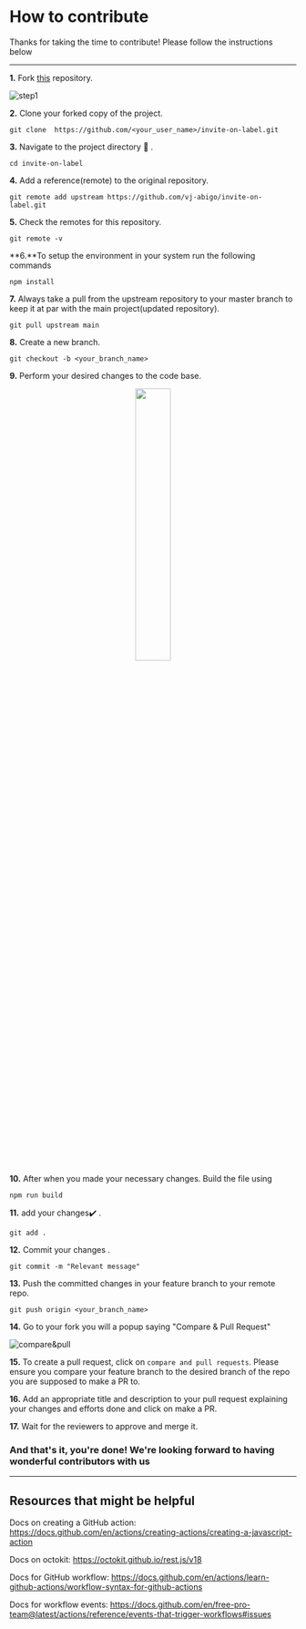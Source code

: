  # How to contribute
 
Thanks for taking the time to contribute! Please follow the instructions below

------------------------------------------------------------------------------

**1.**  Fork [this](https://github.com/vj-abigo/invite-on-label.git) repository.

![step1](https://user-images.githubusercontent.com/72425181/122670266-be43ee80-d1de-11eb-9330-8d07ce2bd7ab.png)


**2.**  Clone your forked copy of the project.

```
git clone  https://github.com/<your_user_name>/invite-on-label.git
```

**3.** Navigate to the project directory :file_folder: .

```
cd invite-on-label
```

**4.** Add a reference(remote) to the original repository.

```
git remote add upstream https://github.com/vj-abigo/invite-on-label.git 
```

**5.** Check the remotes for this repository.

```
git remote -v
```
**6.**To setup the environment in your system run the following commands
```
npm install
```
**7.** Always take a pull from the upstream repository to your master branch to keep it at par with the main project(updated repository).

```
git pull upstream main
```

**8.** Create a new branch.

```
git checkout -b <your_branch_name>
```

**9.** Perform your desired changes to the code base.

<p align="center"><img width=35% src="https://media2.giphy.com/media/L1R1tvI9svkIWwpVYr/giphy.gif?cid=ecf05e47pzi2rpig0vc8pjusra8hiai1b91zgiywvbubu9vu&rid=giphy.gif"></p>

**10.** After when you made your necessary changes. Build the file using
```
npm run build
```
**11.** add your changes:heavy_check_mark: .

```
git add . 
```

**12.** Commit your changes .

```
git commit -m "Relevant message"
```

**13.** Push the committed changes in your feature branch to your remote repo.

```
git push origin <your_branch_name>
```
**14.** Go to your fork you will a popup saying "Compare & Pull Request"

![compare&pull](https://user-images.githubusercontent.com/43697446/134040805-c114ccf9-aa14-427e-b01f-8dcb2f58ef94.png)

**15.** To create a pull request, click on `compare and pull requests`. Please ensure you compare your feature branch to the desired branch of the repo you are supposed to make a PR to.


**16.** Add an appropriate title and description to your pull request explaining your changes and efforts done and click on make a PR.

**17.** Wait for the reviewers to approve and merge it.

### And that's it, you're done! We're looking forward to having wonderful contributors with us
----------------------------------------------------------------------------------------

## Resources that might be helpful


Docs on creating a GitHub action: https://docs.github.com/en/actions/creating-actions/creating-a-javascript-action

Docs on octokit: https://octokit.github.io/rest.js/v18

Docs for GitHub workflow: https://docs.github.com/en/actions/learn-github-actions/workflow-syntax-for-github-actions

Docs for workflow events: https://docs.github.com/en/free-pro-team@latest/actions/reference/events-that-trigger-workflows#issues